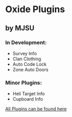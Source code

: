 # Oxide Plugins
## by MJSU

### In Development:
+ Survey Info
+ Clan Clothing
+ Auto Code Lock
+ Zone Auto Doors

### Minor Plugins:
+ Heli Target Info
+ Cupboard Info

[All Plugins can be found here](https://github.com/dassjosh/OxidePlugins/tree/master/OxidePlugins/OxidePlugins)

